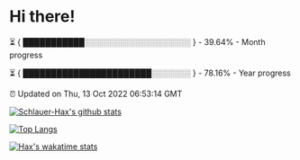 # Hi there!

⏳ { ███████████░░░░░░░░░░░░░░░░░░░ } - 39.64% - Month progress

⏳ { ███████████████████████░░░░░░░ } - 78.16% - Year progress

⏰ Updated on Thu, 13 Oct 2022 06:53:14 GMT


[![Schlauer-Hax's github stats](https://github-readme-stats.vercel.app/api?username=Schlauer-Hax&show_icons=true&theme=dark&count_private=true)](https://github.com/Schlauer-Hax)


[![Top Langs](https://github-readme-stats.vercel.app/api/top-langs/?username=Schlauer-Hax&layout=compact&theme=dark)](https://github.com/Schlauer-Hax?tab=repositories)


[![Hax's wakatime stats](https://github-readme-stats.vercel.app/api/wakatime?username=Hax&theme=dark)](https://wakatime.com/@Hax)


